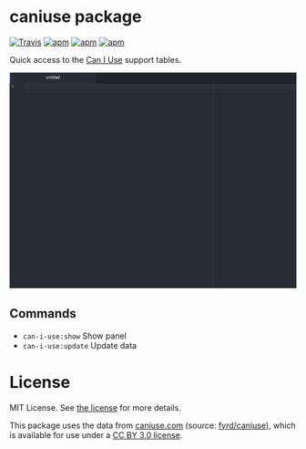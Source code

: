 # caniuse package

[![Travis](https://img.shields.io/travis/josa42/atom-caniuse/master.svg)](https://github.com/josa42/atom-caniuse)
[![apm](https://img.shields.io/apm/v/caniuse.svg)](https://atom.io/packages/caniuse)
[![apm](https://img.shields.io/apm/dm/caniuse.svg)](https://atom.io/packages/caniuse)
[![apm](https://img.shields.io/apm/l/caniuse.svg)](https://github.com/josa42/atom-caniuse/blob/master/LICENSE.md)

Quick access to the [Can I Use](caniuse.com) support tables.

![](https://raw.githubusercontent.com/josa42/atom-caniuse/master/screenshot.gif)

## Commands

* `can-i-use:show` Show panel
* `can-i-use:update` Update data

# License

MIT License.  See [the license](LICENSE.md) for more details.

This package uses the data from [caniuse.com](http://caniuse.com) (source:
[fyrd/caniuse](https://github.com/fyrd/caniuse)), which is available for use
under a [CC BY 3.0 license](http://creativecommons.org/licenses/by/3.0/).
